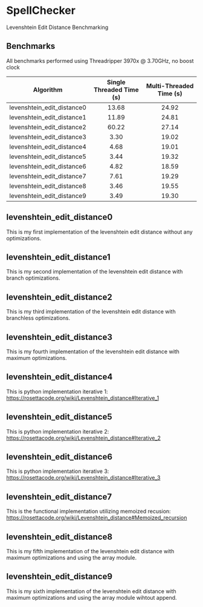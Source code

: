 # SpellChecker
Levenshtein Edit Distance Benchmarking

## Benchmarks

All benchmarks performed using Threadripper 3970x @ 3.70GHz, no boost clock

| Algorithm | Single Threaded Time (s) | Multi-Threaded Time (s) |
| :-------: | :----------------------: | :---------------------: |
| levenshtein_edit_distance0 |  13.68 |  24.92 |
| levenshtein_edit_distance1 |  11.89 |  24.81 |
| levenshtein_edit_distance2 |  60.22 |  27.14 |
| levenshtein_edit_distance3 |   3.30 |  19.02 |
| levenshtein_edit_distance4 |   4.68 |  19.01 |
| levenshtein_edit_distance5 |   3.44 |  19.32 |
| levenshtein_edit_distance6 |   4.82 |  18.59 |
| levenshtein_edit_distance7 |   7.61 |  19.29 |
| levenshtein_edit_distance8 |   3.46 |  19.55 |
| levenshtein_edit_distance9 |   3.49 |  19.30 |


## levenshtein_edit_distance0
This is my first implementation of the levenshtein edit distance without any optimizations.


## levenshtein_edit_distance1
This is my second implementation of the levenshtein edit distance with branch optimizations.


## levenshtein_edit_distance2
This is my third implementation of the levenshtein edit distance with branchless optimizations.


## levenshtein_edit_distance3
This is my fourth implementation of the levenshtein edit distance with maximum optimizations.


## levenshtein_edit_distance4
This is python implementation iterative 1: https://rosettacode.org/wiki/Levenshtein_distance#Iterative_1


## levenshtein_edit_distance5
This is python implementation iterative 2: https://rosettacode.org/wiki/Levenshtein_distance#Iterative_2


## levenshtein_edit_distance6
This is python implementation iterative 3: https://rosettacode.org/wiki/Levenshtein_distance#Iterative_3


## levenshtein_edit_distance7
This is the functional implementation utilizing memoized recusion: https://rosettacode.org/wiki/Levenshtein_distance#Memoized_recursion

## levenshtein_edit_distance8
This is my fifth implementation of the levenshtein edit distance with maximum optimizations and using the array module.

## levenshtein_edit_distance9
This is my sixth implementation of the levenshtein edit distance with maximum optimizations and using the array module wihtout append.